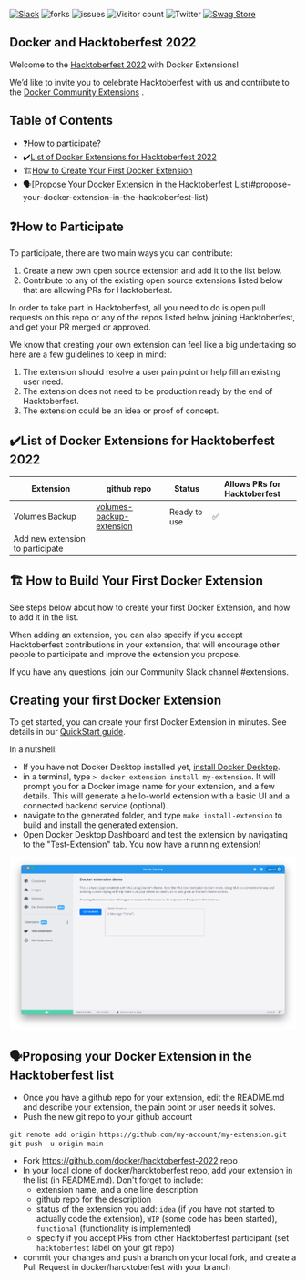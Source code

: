 [![Slack](https://img.shields.io/badge/slack-chat-green.svg)](https://dockercommunity.slack.com/) 
![forks](https://img.shields.io/github/forks/docker/hacktoberfest-2022)
![issues](https://img.shields.io/github/issues/docker/hacktoberfest-2022)
![Visitor count](https://shields-io-visitor-counter.herokuapp.com/badge?page=docker.hacktoberfest-2022)
![Twitter](https://img.shields.io/twitter/follow/docker?style=social)
[![Swag Store](https://img.shields.io/badge/swag%20store-f02e65?style=flat-square)](https://stores.kotisdesign.com/swaggiveaway/redemption_code)


## Docker and Hacktoberfest 2022

Welcome to the [Hacktoberfest 2022](https://hacktoberfest.digitalocean.com/) with Docker Extensions!

We’d like to invite you to celebrate Hacktoberfest with us and contribute to the [Docker Community Extensions](https://www.docker.com/products/extensions/) .


## Table of Contents

- ❓[How to participate?](#how-to-participate)
- ✔️[List of Docker Extensions for Hacktoberfest 2022](#list-of-docker-extensions-for-hacktoberfest-2022)
- 🏗️[How to Create Your First Docker Extension](#how-to-create-your-first-docker-extension)
- 🗣️[Propose  Your Docker Extension in the Hacktoberfest List(#propose-your-docker-extension-in-the-hacktoberfest-list)


## ❓How to Participate

To participate, there are two main ways you can contribute:

1. Create a new own open source extension and add it to the list below.
2. Contribute to any of the existing open source extensions listed below that are allowing PRs for Hacktoberfest.

In order to take part in Hacktoberfest, all you need to do is open pull requests on this repo or any of the repos listed below joining Hacktoberfest, and get your PR merged or approved.

We know that creating your own extension can feel like a big undertaking so here are a few guidelines to keep in mind:

1. The extension should resolve a user pain point or help fill an existing user need.
2. The extension does not need to be production ready by the end of Hacktoberfest.
3. The extension could be an idea or proof of concept.

## ✔️List of Docker Extensions for Hacktoberfest 2022

| Extension                        | github repo                                                                    | Status       | Allows PRs for Hacktoberfest |
| -------------------------------- | ------------------------------------------------------------------------------ | ------------ | ---------------------------- |
| Volumes Backup                   | [volumes-backup-extension](https://github.com/docker/volumes-backup-extension) | Ready to use | ✅                           |
| Add new extension to participate |                                                                                |              |                              |


## 🏗️ How to Build Your First Docker Extension

See steps below about how to create your first Docker Extension, and how to add it in the list.

When adding an extension, you can also specify if you accept Hacktoberfest contributions in your extension, that will encourage other people to participate and improve the extension you propose.

If you have any questions, join our Community Slack channel #extensions.


## Creating your first Docker Extension

To get started, you can create your first Docker Extension in minutes. See details in our [QuickStart guide](https://docs.docker.com/desktop/extensions-sdk/quickstart/).

In a nutshell:

- If you have not Docker Desktop installed yet, [install Docker Desktop](https://www.docker.com/products/docker-desktop/).
- in a terminal, type `> docker extension install my-extension`. It will prompt you for a Docker image name for your extension, and a few details. This will generate a hello-world extension with a basic UI and a connected backend service (optional).
- navigate to the generated folder, and type `make install-extension` to build and install the generated extension.
- Open Docker Desktop Dashboard and test the extension by navigating to the "Test-Extension" tab. You now have a running extension!

![First extension](images/init-extension-screenshot.png)

## 🗣️Proposing your Docker Extension in the Hacktoberfest list

- Once you have a github repo for your extension, edit the README.md and describe your extension, the pain point or user needs it solves.
- Push the new git repo to your github account

```
git remote add origin https://github.com/my-account/my-extension.git
git push -u origin main
```

- Fork https://github.com/docker/hacktoberfest-2022 repo
- In your local clone of docker/harcktoberfest repo, add your extension in the list (in README.md). Don't forget to include:
  - extension name, and a one line description
  - github repo for the description
  - status of the extension you add: `idea` (if you have not started to actually code the extension), `WIP` (some code has been started), `functional` (functionality is implemented)
  - specify if you accept PRs from other Hacktoberfest participant (set `hacktoberfest` label on your git repo)
- commit your changes and push a branch on your local fork, and create a Pull Request in docker/harcktoberfest with your branch
